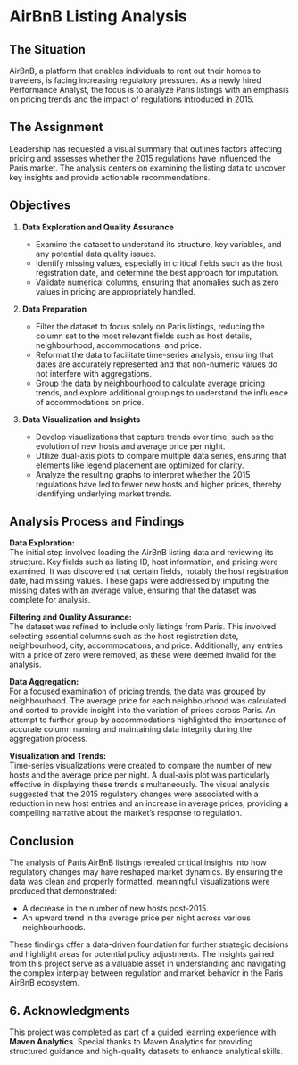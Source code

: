 # AirBnB Listing Analysis

## The Situation

AirBnB, a platform that enables individuals to rent out their homes to travelers, is facing increasing regulatory pressures. As a newly hired Performance Analyst, the focus is to analyze Paris listings with an emphasis on pricing trends and the impact of regulations introduced in 2015.

## The Assignment

Leadership has requested a visual summary that outlines factors affecting pricing and assesses whether the 2015 regulations have influenced the Paris market. The analysis centers on examining the listing data to uncover key insights and provide actionable recommendations.

## Objectives

1. **Data Exploration and Quality Assurance**  
   - Examine the dataset to understand its structure, key variables, and any potential data quality issues.
   - Identify missing values, especially in critical fields such as the host registration date, and determine the best approach for imputation.
   - Validate numerical columns, ensuring that anomalies such as zero values in pricing are appropriately handled.

2. **Data Preparation**  
   - Filter the dataset to focus solely on Paris listings, reducing the column set to the most relevant fields such as host details, neighbourhood, accommodations, and price.
   - Reformat the data to facilitate time-series analysis, ensuring that dates are accurately represented and that non-numeric values do not interfere with aggregations.
   - Group the data by neighbourhood to calculate average pricing trends, and explore additional groupings to understand the influence of accommodations on price.

3. **Data Visualization and Insights**  
   - Develop visualizations that capture trends over time, such as the evolution of new hosts and average price per night.
   - Utilize dual-axis plots to compare multiple data series, ensuring that elements like legend placement are optimized for clarity.
   - Analyze the resulting graphs to interpret whether the 2015 regulations have led to fewer new hosts and higher prices, thereby identifying underlying market trends.

## Analysis Process and Findings

**Data Exploration:**  
The initial step involved loading the AirBnB listing data and reviewing its structure. Key fields such as listing ID, host information, and pricing were examined. It was discovered that certain fields, notably the host registration date, had missing values. These gaps were addressed by imputing the missing dates with an average value, ensuring that the dataset was complete for analysis.

**Filtering and Quality Assurance:**  
The dataset was refined to include only listings from Paris. This involved selecting essential columns such as the host registration date, neighbourhood, city, accommodations, and price. Additionally, any entries with a price of zero were removed, as these were deemed invalid for the analysis.

**Data Aggregation:**  
For a focused examination of pricing trends, the data was grouped by neighbourhood. The average price for each neighbourhood was calculated and sorted to provide insight into the variation of prices across Paris. An attempt to further group by accommodations highlighted the importance of accurate column naming and maintaining data integrity during the aggregation process.

**Visualization and Trends:**  
Time-series visualizations were created to compare the number of new hosts and the average price per night. A dual-axis plot was particularly effective in displaying these trends simultaneously. The visual analysis suggested that the 2015 regulatory changes were associated with a reduction in new host entries and an increase in average prices, providing a compelling narrative about the market’s response to regulation.

## Conclusion

The analysis of Paris AirBnB listings revealed critical insights into how regulatory changes may have reshaped market dynamics. By ensuring the data was clean and properly formatted, meaningful visualizations were produced that demonstrated:

- A decrease in the number of new hosts post-2015.
- An upward trend in the average price per night across various neighbourhoods.

These findings offer a data-driven foundation for further strategic decisions and highlight areas for potential policy adjustments. The insights gained from this project serve as a valuable asset in understanding and navigating the complex interplay between regulation and market behavior in the Paris AirBnB ecosystem.

## 6. Acknowledgments

This project was completed as part of a guided learning experience with **Maven Analytics**. Special thanks to Maven Analytics for providing structured guidance and high-quality datasets to enhance analytical skills.